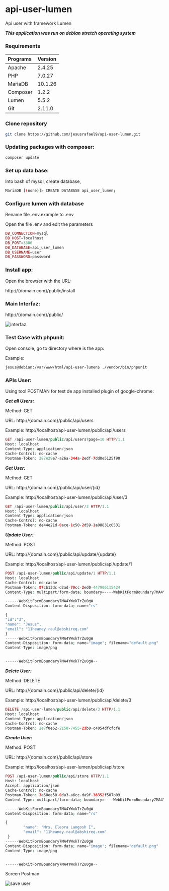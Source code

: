 # api-user-lumen
Api user with framework Lumen




***This application was run on debian stretch operating system***

### Requirements

Programs                | Version
:-----------------------|:----------
 Apache                 | 2.4.25
 PHP   	                | 7.0.27
 MariaDB                | 10.1.26
 Composer 				| 1.2.2
 Lumen                  | 5.5.2
 Git 					| 2.11.0


### Clone repository

```bash
git clone https://github.com/jesusrafael9/api-user-lumen.git

```


### Updating packages with composer: 

```bash
composer update

```

### Set up data base:
Into bash of mysql, create database,  

```bash
MariaDB [(none)]> CREATE DATABASE api_user_lumen;

```


### Configure lumen with database

Rename file .env.example to  .env 

Open the file .env and edit the parameters

```php
DB_CONNECTION=mysql
DB_HOST=localhost
DB_PORT=3306
DB_DATABASE=api_user_lumen
DB_USERNAME=user
DB_PASSWORD=password

``` 


### Install app:
Open the browser with the URL:

http://{domain.com}/public/install



### Main Interfaz:
http://{domain.com}/public/

![interfaz](https://user-images.githubusercontent.com/15696325/36364072-ab9fc0fc-1520-11e8-87d5-feed6cd88497.png)


### Test Case with phpunit: 

Open console, go to directory where is the app: 

Example: 

```bash
jesus@debian:/var/www/html/api-user-lumen$ ./vendor/bin/phpunit 

```


### APIs User: 
Using tool POSTMAN for test de app installed plugin of google-chrome:

***Get all Users:***

Method: GET 

URL: http://{domain.com}/public/api/users

Example: http://localhost/api-user-lumen/public/api/users

```php
GET /api-user-lumen/public/api/users?page=10 HTTP/1.1
Host: localhost
Content-Type: application/json
Cache-Control: no-cache
Postman-Token: 287e29e7-a26a-344a-2edf-7dd0e5125f90

``` 


***Get User:***

Method: GET

URL: http://{domain.com}/public/api/user/{id}

Example: http://localhost/api-user-lumen/public/api/user/3

```php
GET /api-user-lumen/public/api/user/3 HTTP/1.1
Host: localhost
Content-Type: application/json
Cache-Control: no-cache
Postman-Token: de44e21d-0ace-1c50-2d59-1a08831c0531

``` 


***Update User:***

Method: POST

URL: http://{domain.com}/public/api/update/{update}

Example: http://localhost/api-user-lumen/public/api/update/1 

```php
POST /api-user-lumen/public/api/update/1 HTTP/1.1
Host: localhost
Cache-Control: no-cache
Postman-Token: 87cb13dc-d2ad-79cc-2ed0-447906115424
Content-Type: multipart/form-data; boundary=----WebKitFormBoundary7MA4YWxkTrZu0gW

------WebKitFormBoundary7MA4YWxkTrZu0gW
Content-Disposition: form-data; name="rs"

{
"id":"3", 
"name": "Jesus",
"email": "11heaney.raul@abshireq.com"
}
------WebKitFormBoundary7MA4YWxkTrZu0gW
Content-Disposition: form-data; name="image"; filename="default.png"
Content-Type: image/png


------WebKitFormBoundary7MA4YWxkTrZu0gW--

``` 


***Delete User:***

Method: DELETE

URL: http://{domain.com}/public/api/delete/{id} 

Example: http://localhost/api-user-lumen/public/api/delete/3

```php
DELETE /api-user-lumen/public/api/delete/3 HTTP/1.1
Host: localhost
Content-Type: application/json
Cache-Control: no-cache
Postman-Token: 2e7f0e62-2150-7455-23b0-c4054dfcfcfe

``` 

***Create User:***

Method: POST

URL: http://{domain.com}/public/api/store

Example: http://localhost/api-user-lumen/public/api/store

```php
POST /api-user-lumen/public/api/store HTTP/1.1
Host: localhost
Accept: application/json
Cache-Control: no-cache
Postman-Token: 3a68ee50-0da3-a6cc-da9f-38352f507b09
Content-Type: multipart/form-data; boundary=----WebKitFormBoundary7MA4YWxkTrZu0gW

------WebKitFormBoundary7MA4YWxkTrZu0gW
Content-Disposition: form-data; name="rs"

{
        "name": "Mrs. Cleora Langosh I",
        "email": "11heaney.raul@abshireq.com"
 }
------WebKitFormBoundary7MA4YWxkTrZu0gW
Content-Disposition: form-data; name="image"; filename="default.png"
Content-Type: image/png


------WebKitFormBoundary7MA4YWxkTrZu0gW--

``` 

Screen Postman: 

![save user](https://user-images.githubusercontent.com/15696325/36364600-c59280d2-1523-11e8-9e96-97dfcf9c9f00.png)




